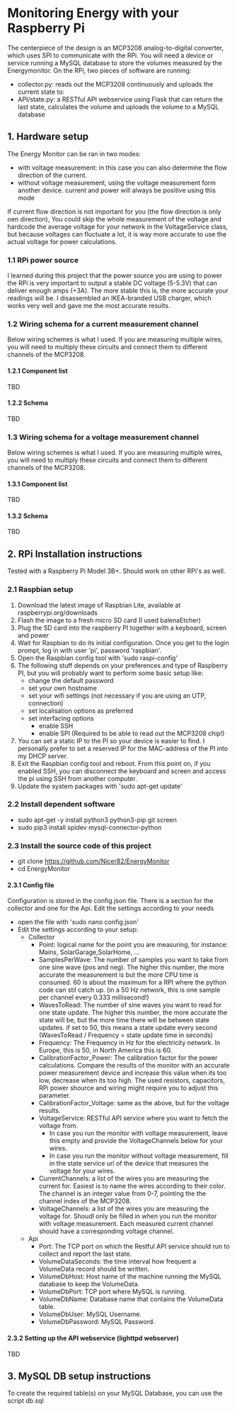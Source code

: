 # Monitoring Energy with your Raspberry Pi
The centerpiece of the design is an MCP3208 analog-to-digital converter, which uses SPI to communicate with the RPi.
You will need a device or service running a MySQL database to store the volumes measured by the Energymonitor.
On the RPi, two pieces of software are running:
- collector.py: reads out the MCP3208 continuously and uploads the current state to:
- API/state.py: a RESTful API webservice using Flask that can return the last state, calculates the volume and uploads the volume to a MySQL database

## 1. Hardware setup
The Energy Monitor can be ran in two modes:
- with voltage measurement: in this case you can also determine the flow direction of the current. 
- without voltage measurement, using the voltage measurement form another device. current and power will always be positive using this mode

If current flow direction is not important for you (the flow direction is only oen direction), You could skip the whole measurement of the voltage and hardcode the average voltage for your network in the VoltageService class, but because voltages can fluctuate a lot, it is way more accurate to use the actual voltage for power calculations.
### 1.1 RPi power source
I learned during this project that the power source you are using to power the RPi is very important to output a stable DC voltage (5-5.3V) that can deliver enough amps (+3A). The more stable this is, the more accurate your readings will be. I disassembled an IKEA-branded USB charger, which works very well and gave me the most accurate results.
### 1.2 Wiring schema for a current measurement channel
Below wiring schemes is what I used. If you are measuring multiple wires, you will need to multiply these circuits and connect them to different channels of the MCP3208.
#### 1.2.1 Component list
TBD
#### 1.2.2 Schema
TBD
### 1.3 Wiring schema for a voltage measurement channel
Below wiring schemes is what I used. If you are measuring multiple wires, you will need to multiply these circuits and connect them to different channels of the MCP3208.
#### 1.3.1 Component list
TBD
#### 1.3.2 Schema
TBD
## 2. RPi Installation instructions
Tested with a Raspberry Pi Model 3B+. Should work on other RPi's as well.
### 2.1 Raspbian setup
1. Download the latest image of Raspbian Lite, available at raspberrypi.org/downloads
2. Flash the image to a fresh micro SD card (I used balenaEtcher)
3. Plug the SD card into the raspberry PI together with a keyboard, screen and power
4. Wait for Raspbian to do its initial configuration. Once you get to the login prompt, log in with user 'pi', password 'raspbian'.
5. Open the Raspbian config tool with 'sudo raspi-config'
6. The following stuff depends on your preferences and type of Raspberry PI, but you will probably want to perform some basic setup like:
    - change the default password
    - set your own hostname
    - set your wifi settings (not necessary if you are using an UTP, connection)
    - set localisation options as preferred
    - set interfacing options
        - enable SSH
        - enable SPI (Required to be able to read out the MCP3208 chip!)
 7. You can set a static IP to the PI so your device is easier to find. I personally prefer to set a reserved IP for the MAC-address of the PI into my DHCP server.
 8. Exit the Raspbian config tool and reboot. From this point on, if you enabled SSH, you can disconnect the keyboard and screen and access the pi using SSH from another computer.
 9. Update the system packages with 'sudo apt-get update'

### 2.2 Install dependent software
- sudo apt-get -y install python3 python3-pip git screen
- sudo pip3 install spidev mysql-connector-python
### 2.3 Install the source code of this project
- git clone https://github.com/Nicer82/EnergyMonitor
- cd EnergyMonitor
#### 2.3.1 Config file
Configuration is stored in the config.json file. There is a section for the collector and one for the Api. Edit the settings according to your needs
- open the file with 'sudo nano config.json'
- Edit the settings according to your setup:
    - Collector
        - Point: logical name for the point you are measuring, for instance: Mains, SolarGarage,SolarHome, ...
        - SamplesPerWave: The number of samples you want to take from one sine wave (pos and neg). The higher this number, the more accurate the measurement is but the more CPU time is consumed. 60 is about the maximum for a RPI where the python code can stil catch up. (in a 50 Hz network, this is one sample per channel every 0.333 millisecond!)
        - WavesToRead: The number of sine waves you want to read for one state update. The higher this number, the more accurate the state will be, but the more time there will be between state updates. if set to 50, this means a state update every second (WavesToRead / Frequency = state update time in seconds)
        - Frequency: The Frequency in Hz for the electricity network. In Europe, this is 50, in North America this is 60.
        - CalibrationFactor_Power: The calibration factor for the power calculations. Compare the results of the monitor with an accurate power measurement device and increase this value when its too low, decrease when its too high. The used resistors, capacitors, RPi power shource and wiring might require you to adjust this parameter.
        - CalibrationFactor_Voltage: same as the above, but for the voltage results.
        - VoltageService: RESTful API service where you want to fetch the voltage from.
            - In case you run the monitor with voltage measurement, leave this empty and provide the VoltageChannels below for your wires.
            - In case you run the monitor without voltage measurement, fill in the state service url of the device that measures the voltage for your wires.
        - CurrentChannels: a list of the wires you are measuring the current for. Easiest is to name the wires according to their color. The channel is an integer value from 0-7, pointing the the channel index of the MCP3208.
        - VoltageChannels: a list of the wires you are measuring the voltage for. Shoudl only be filled in when you run the monitor with voltage measurement. Each measured current channel should have a corresponding voltage channel.
    - Api
        - Port: The TCP port on which the Restful API service should run to collect and report the last state.
        - VolumeDataSeconds: the time interval how frequent a VolumeData record should be written.
        - VolumeDbHost: Host name of the machine running the MySQL database to keep the VolumeData.
        - VolumeDbPort: TCP port where MySQL is running.
        - VolumeDbName: Database name that contains the VolumeData table.
        - VolumeDbUser: MySQL Username.
        - VolumeDbPassword: MySQL Password.
#### 2.3.2 Setting up the API webservice (lighttpd webserver)
TBD
## 3. MySQL DB setup instructions
To create the required table(s) on your MySQL Database, you can use the script db.sql
